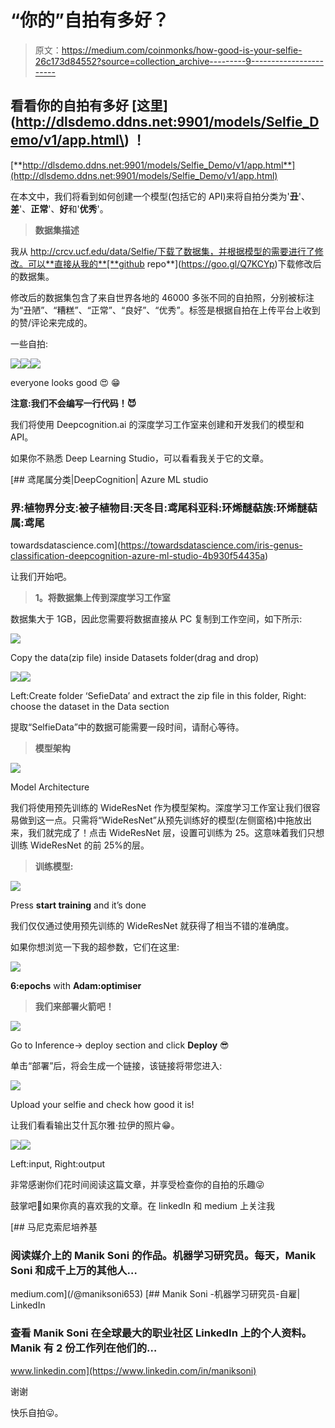 # “你的”自拍有多好？

> 原文：<https://medium.com/coinmonks/how-good-is-your-selfie-26c173d84552?source=collection_archive---------9----------------------->

## **看看你的自拍有多好** [**这里**](http://dlsdemo.ddns.net:9901/models/Selfie_Demo/v1/app.html\) **！**

[**http://dlsdemo.ddns.net:9901/models/Selfie_Demo/v1/app.html**](http://dlsdemo.ddns.net:9901/models/Selfie_Demo/v1/app.html)

在本文中，我们将看到如何创建一个模型(包括它的 API)来将自拍分类为'**丑**'、**差**'、**正常**'、**好**和'**优秀**'。

> **数据集描述**

我从 http://crcv.ucf.edu/data/Selfie/下载了数据集，并根据模型的需要进行了修改。可以**直接从我的**[**github repo**](https://goo.gl/Q7KCYp)下载修改后的数据集。

修改后的数据集包含了来自世界各地的 46000 多张不同的自拍照，分别被标注为“丑陋”、“糟糕”、“正常”、“良好”、“优秀”。标签是根据自拍在上传平台上收到的赞/评论来完成的。

一些自拍:

![](img/1585ff941fb5564e967275b17c667419.png)![](img/a83618ded3a79e1e7f992bf1eaee0797.png)![](img/5362ed22d60116498ac0ef55102416b3.png)

everyone looks good 😍 😁

**注意:我们不会编写一行代码！😈**

我们将使用 Deepcognition.ai 的深度学习工作室来创建和开发我们的模型和 API。

如果你不熟悉 Deep Learning Studio，可以看看我关于它的文章。

[](https://towardsdatascience.com/iris-genus-classification-deepcognition-azure-ml-studio-4b930f54435a) [## 鸢尾属分类|DeepCognition| Azure ML studio

### 界:植物界分支:被子植物目:天冬目:鸢尾科亚科:环烯醚萜族:环烯醚萜属:鸢尾

towardsdatascience.com](https://towardsdatascience.com/iris-genus-classification-deepcognition-azure-ml-studio-4b930f54435a) 

让我们开始吧。

> **1。将数据集上传到深度学习工作室**

数据集大于 1GB，因此您需要将数据直接从 PC 复制到工作空间，如下所示:

![](img/193e4fabf4d88bf63bec7ed1652f7be3.png)

Copy the data(zip file) inside Datasets folder(drag and drop)

![](img/b1368fc12438f55f26bac69ab063da00.png)![](img/2d031ad91cbe4d8a026e0f0f656e7937.png)

Left:Create folder ‘SefieData’ and extract the zip file in this folder, Right: choose the dataset in the Data section

提取“SelfieData”中的数据可能需要一段时间，请耐心等待。

> **模型架构**

![](img/4b9de7d30ee12b979d3e22d6b0c3b0a1.png)

Model Architecture

我们将使用预先训练的 WideResNet 作为模型架构。深度学习工作室让我们很容易做到这一点。只需将“WideResNet”从预先训练好的模型(左侧窗格)中拖放出来，我们就完成了！点击 WideResNet 层，设置可训练为 25。这意味着我们只想训练 WideResNet 的前 25%的层。

> **训练模型:**

![](img/53f06545d53dd459b1e95c119e4edb38.png)

Press **start training** and it’s done

我们仅仅通过使用预先训练的 WideResNet 就获得了相当不错的准确度。

如果你想浏览一下我的超参数，它们在这里:

![](img/c5d0c9c222b6adc1dde2d8d2d83400f6.png)

**6:epochs** with **Adam:optimiser**

> **我们来部署火箭吧！**

![](img/69b071bd4bd99536cf06f87f547ebb23.png)

Go to Inference-> deploy section and click **Deploy** 😎

单击“部署”后，将会生成一个链接，该链接将带您进入:

![](img/90524e910ebe71b7216e91afae43d174.png)

Upload your selfie and check how good it is!

让我们看看输出艾什瓦尔雅·拉伊的照片😁。

![](img/859d7a40c47f3a9322b6ed95782b19f0.png)![](img/551948ef84ed9431e7ef42a881d29a3c.png)

Left:input, Right:output

非常感谢你们花时间阅读这篇文章，并享受检查你的自拍的乐趣😜

鼓掌吧👏如果你真的喜欢我的文章。在 linkedIn 和 medium 上关注我

[](/@maniksoni653) [## 马尼克索尼培养基

### 阅读媒介上的 Manik Soni 的作品。机器学习研究员。每天，Manik Soni 和成千上万的其他人…

medium.com](/@maniksoni653) [](https://www.linkedin.com/in/maniksoni) [## Manik Soni -机器学习研究员-自雇| LinkedIn

### 查看 Manik Soni 在全球最大的职业社区 LinkedIn 上的个人资料。Manik 有 2 份工作列在他们的…

www.linkedin.com](https://www.linkedin.com/in/maniksoni) 

谢谢

快乐自拍😛。
